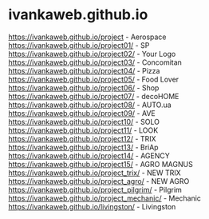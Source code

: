 # ivankaweb.github.io

https://ivankaweb.github.io/project        - Aerospace  
https://ivankaweb.github.io/project01/     - SP  
https://ivankaweb.github.io/project02/     - Your Logo  
https://ivankaweb.github.io/project03/     - Concomitan  
https://ivankaweb.github.io/project04/     - Pizza  
https://ivankaweb.github.io/project05/     - Food Lover  
https://ivankaweb.github.io/project06/     - Shop  
https://ivankaweb.github.io/project07/     - decoHOME   
https://ivankaweb.github.io/project08/     - AUTO.ua   
https://ivankaweb.github.io/project09/     - AVE   
https://ivankaweb.github.io/project10/     - SOLO      
https://ivankaweb.github.io/project11/     - LOOK  
https://ivankaweb.github.io/project12/   - TRIX  
https://ivankaweb.github.io/project13/   -  BriAp   
https://ivankaweb.github.io/project14/   -  AGENCY  
https://ivankaweb.github.io/project15/   -  AGRO MAGNUS  
https://ivankaweb.github.io/project_trix/   -  NEW TRIX  
https://ivankaweb.github.io/project_agro/   -  NEW AGRO  
https://ivankaweb.github.io/project_pilgrim/   -  Pilgrim  
https://ivankaweb.github.io/project_mechanic/   -  Mechanic  
https://ivankaweb.github.io/livingston/   -  Livingston  
